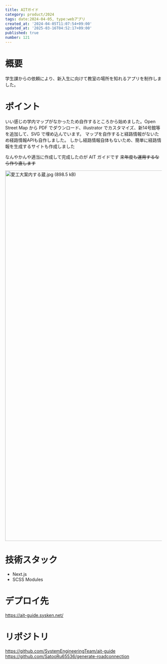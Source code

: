 ```yaml
---
title: AITガイド
category: product/2024
tags: date:2024-04-05, type:webアプリ
created_at: '2024-04-05T11:07:54+09:00'
updated_at: '2025-03-16T04:52:17+09:00'
published: true
number: 121
---
```


<!-- icons: nextjs,scss -->

# 概要
学生課からの依頼により、新入生に向けて教室の場所を知れるアプリを制作しました。

# ポイント
いい感じの学内マップがなかったため自作するところから始めました。Open Street Map から PDF でダウンロード、illustrator でカスタマイズ、新14号館等を追加して、SVG で埋め込んでいます。
マップを自作すると経路情報がないため経路情報APIも自作しました。
しかし経路情報自体もないため、簡単に経路情報を生成するサイトも作成しました

なんやかんや適当に作成して完成したのが AIT ガイドです
~~来年度も運用するなら作り直します~~

<img width="1190" alt="愛工大案内する蔵.jpg (898.5 kB)" src="/img/121/bbb7b595-e89b-4a14-b1b2-5ac0589984f0.webp">

# 技術スタック
- Next.js
- SCSS Modules

# デプロイ先
https://ait-guide.sysken.net/

# リポジトリ
https://github.com/SystemEngineeringTeam/ait-guide
https://github.com/SatooRu65536/generate-roadconnection

